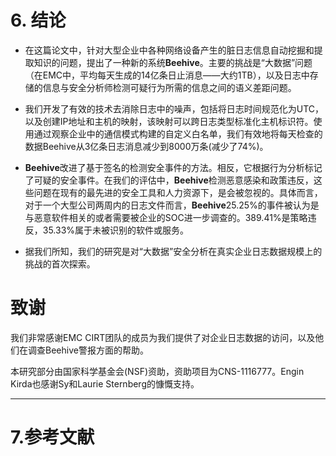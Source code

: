 # 6. 结论

- 在这篇论文中，针对大型企业中各种网络设备产生的脏日志信息自动挖掘和提取知识的问题，提出了一种新的系统**Beehive**。主要的挑战是“大数据”问题（在EMC中，平均每天生成的14亿条日止消息——大约1TB），以及日志中存储的信息与安全分析师检测可疑行为所需的信息之间的语义差距问题。

- 我们开发了有效的技术去消除日志中的噪声，包括将日志时间规范化为UTC，以及创建IP地址和主机的映射，该映射可以跨日志类型标准化主机标识符。使用通过观察企业中的通信模式构建的自定义白名单，我们有效地将每天检查的数据Beehive从3亿条日志消息减少到8000万条(减少了74%)。

- **Beehive**改进了基于签名的检测安全事件的方法。相反，它根据行为分析标记了可疑的安全事件。在我们的评估中，**Beehive**检测恶意感染和政策违反，这些问题在现有的最先进的安全工具和人力资源下，是会被忽视的。具体而言，对于一个大型公司两周内的日志文件而言，**Beehive**25.25%的事件被认为是与恶意软件相关的或者需要被企业的SOC进一步调查的。389.41%是策略违反，35.33%属于未被识别的软件或服务。

- 据我们所知，我们的研究是对“大数据”安全分析在真实企业日志数据规模上的挑战的首次探索。


# 致谢

我们非常感谢EMC CIRT团队的成员为我们提供了对企业日志数据的访问，以及他们在调查Beehive警报方面的帮助。

本研究部分由国家科学基金会(NSF)资助，资助项目为CNS-1116777。Engin Kirda也感谢Sy和Laurie Sternberg的慷慨支持。

---

# 7.参考文献

